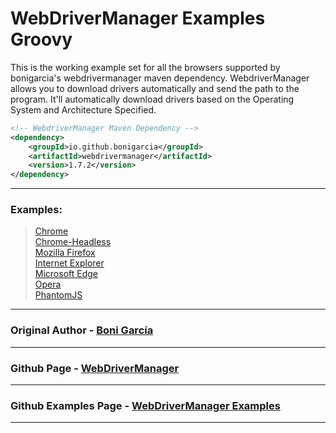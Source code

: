 # WebDriverManager Examples Groovy


This is the working example set for all the browsers supported by bonigarcia's webdrivermanager maven dependency. WebdriverManager allows you to download drivers automatically and send the path to the program. It'll automatically download drivers based on the Operating System and Architecture Specified.

```xml
<!-- WebdriverManager Maven Dependency -->
<dependency>
	<groupId>io.github.bonigarcia</groupId>
	<artifactId>webdrivermanager</artifactId>
	<version>1.7.2</version>
</dependency>
```

---
### Examples:
> [Chrome]()  
[Chrome-Headless]()  
[Mozilla Firefox]()  
[Internet Explorer]()  
[Microsoft Edge]()  
[Opera]()  
[PhantomJS]()  
---
### Original Author - [Boni García](https://github.com/bonigarcia)
---
### Github Page - [WebDriverManager](https://github.com/bonigarcia/webdrivermanager)
---
### Github Examples Page - [WebDriverManager Examples](https://github.com/bonigarcia/webdrivermanager-examples)
---
